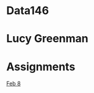 # Data146
# Lucy Greenman
# Assignments
[Feb 8](https://lucyag835.github.io/Data146/GapminderExercise.html)
